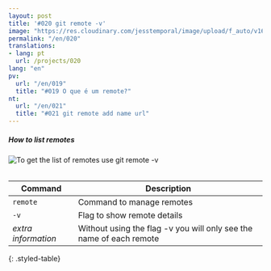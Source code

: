 ```yaml
---
layout: post
title: '#020 git remote -v'
image: "https://res.cloudinary.com/jesstemporal/image/upload/f_auto/v1642878597/gitfichas/en/020/thumbnail_ea8qhq.jpg"
permalink: "/en/020"
translations:
- lang: pt
  url: /projects/020
lang: "en"
pv:
  url: "/en/019"
  title: "#019 O que é um remote?"
nt:
  url: "/en/021"
  title: "#021 git remote add name url"
---
```

##### How to list remotes

<img alt="To get the list of remotes use git remote -v" src="https://res.cloudinary.com/jesstemporal/image/upload/v1642878597/gitfichas/en/020/full_vimfra.jpg"><br><br>

| Command | Description |
|---------|-------------|
| `remote` | Command to manage remotes |
| `-v` | Flag to show remote details |
| _extra information_ | Without using the flag -v you will only see the name of each remote |
{: .styled-table}
